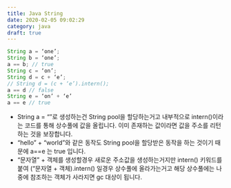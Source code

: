```yaml
---
title: Java String
date: 2020-02-05 09:02:29
category: java
draft: true
---
```


```java
String a = ‘one’;
String b = ‘one’;
a == b; // true
String c = ‘on’;
String d = c + ‘e’;
// String d = (c + ‘e’).intern();
a == d // false
String e = ‘on’ + ‘e’
a == e // true
```

- String a = “”로 생성하는건 String pool을 할당하는거고 내부적으로 intern()이라는 코드를 통해 상수풀에 값을 올립니다. 이미 존재하는 값이라면 값을 주소를 리턴하는 것을 보장합니다.
- “hello” + “world”와 같은 동작도 String pool을 할당받은 동작을 하는 것이기 때문에 a==e 는 true 입니다.
- “문자열” + 객체를 생성할경우 새로운 주소값을 생성하는거지만 intern() 키워드를 붙여 (“문자열 + 객체).intern() 일경우 상수풀에 올라가는거고 해당 상수풀에는 나중에 참조하는 객체가 사라지면 gc 대상이 됩니다.
